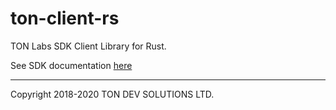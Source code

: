 # ton-client-rs

TON Labs SDK Client Library for Rust.

See SDK documentation [here](https://docs.ton.dev/86757ecb2/p/92b041-overview)

---
Copyright 2018-2020 TON DEV SOLUTIONS LTD.
